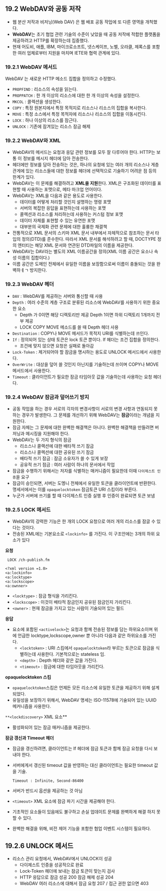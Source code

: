 ## 19.2 WebDAV와 공동 저작

- 웹 분산 저작과 비저닝(Web DAV) 은 웹 배포 공동 작업에 또 다른 영역을 개척했다.
- **WebDAV**는 초기 협업 관련 기술의 수준이 낮았을 때 공동 저작에 적합한 플랫폼을 제공하려고 HTTP를 확장하는데 집중했다.
- 현재 어도비, 애플, IBM, 마이크로소프트, 넷스케이프, 노벨, 오라클, 제록스를 포함한 여러 업체로부터 지원을 마치며 IETE와 협력 관계에 있다.

### 19.2.1 WebDAV 메서드

WebDAV 는 새로운 HTTP 메소드 집합을 정의하고 수정했다.

- `PROPFIND` : 리소스의 속성을 읽는다.
- `PROPPATCH` : 한 개 이상의 리소스에 대한 한 개 이상의 속성을 설정한다.
- `MKCOL` : 콜렉션을 생성한다.
- `COPY` : 특정 원본지에서 특정 목적지로 리소스나 리소스의 집합을 복사한다.
- `MOVE` : 특정 소스에서 특정 목적자에 리소스나 리소스의 집합을 이동시킨다.
- `LOCK` : 하나 이상의 리소스를 잠근다.
- `UNLOCK` : 기존에 잠겨있는 리소스 잠금 해제

### 19.2.2 WebDAV와 XML

- WebDAV의 메서드는 요청과 응답 관련 정보를 모두 잘 다루어야 한다. HTTP는 보통 이 정보를 메시지 헤더에 담아 전송한다.
- 헤더에만 정보를 담아 전송하는 것은, 하나의 요청에 있는 여러 개의 리소스나 게층 관게에 있는 리소스들에 대한 정보를 헤더에 선택적으로 기술하기 어려운 점 등의 한계가 있다.
- WebDAV는 이 문제를 해결하려고 **XML을 지원**한다. XML은 구조화된 데이터를 표현할 때 사용하는 포맷으로, 메타 마크업 언어이다.
- WebDAV는 XML을 다음과 같은 용도로 사용한다.
    - 데이터를 어떻게 처리할 것인지 설명하는 명령 포맷
    - 서버의 복잡한 응답을 표현하는데 사용하는 포맷
    - 콜렉션과 리소스를 처리하는데 사용하는 커스텀 정보 포맷
    - 데이터 자체를 표현할 수 있는 유연한 포맷
    - 대부분의 국제화 관련 문제에 대한 훌륭한 채결책
- 전통적으로 XML 문서의 스키마 XML 문서 내부에서 자체적으로 참조하는 문서 타입의 정의(DTD)를 준수한다. 따라서 XML 문서를 해석하려고 할 때, DOCTYPE 정의 엔터티는 해당 XML 문서와 연관된 DTD파일의 이름을 제공한다.
- WebDAV는 DAV라는 별도의 XML 이름공간을 정의(XML 이름 공간은 요소나 속성 이름의 집합이다.)
- 이름 공간은 도메인 전체에서 유일한 이름을 보장함으로써 이름이 충돌되는 것을 완벽하ㅔㄱ 방지한다.

### 19.2.3 WebDAV 헤더

- `DAV` : WebDAV를 제공하는 서버와 통신할 때 사용
- `Depth` : 여러 수준의 계층 구조로 분류된 리소스에 WebDAV를 사용하기 위한 중요한 요소
    - Depth 가 0이면 해당 디렉토리만 제공 Depth 1이면 하위 디렉토리 1개까지 전부 제공
    - LOCK COPY MOVE  메소드를 쓸 때 Depth 헤더 사용
- `Destination` : COPY나 MOVE 메서드가 목적지 URI를 식별하는데 쓰인다.
- `If` : 정의되어 있는 상태 토큰은 lock 토큰 뿐이다. If 헤더는 조건 집합을 정의한다.
    - 조건에 맞지 않으면 요청은 실패로 돌아감
- `Lock-Token` : 제거되어야 할 잠금을 명시하는 용도로 UNLOCK 메서드에서 사용한다.
- `OverWrite` : 대상을 덮어 쓸 것인지 아닌지를 기술하는데 쓰이며 COPY나 MOVE 메서드에서 사용한다.
- `Timeout` : 클라이언트가 필요한 잠금 타임아웃 값을 기술하는데 사용하는 요청 헤더다.

### 19.2.4 WebDAV 잠금과 덮어쓰기 방지

- 공동 작업을 하는 경우 서로의 각자의 변경사항이 서로의 변경 사항과 연동되지 못하는 경우가 발생한다. 그 문제를 개선하기 위해 WebDAV는 **잠금**이라는 개념을 지원한다.
- 잠금 자체는 그 문제에 대한 완벽한 해결책은 아니다. 완벽한 해결책을 만들려면 버저닝과 메시징을 지원해야 한다.
- WebDAV는 두 가지 형식의 잠금
    - 리소스나 콜랙션에 대한 배타적 쓰기 잠금
    - 리소스나 콜렉션에 대한 공유된 쓰기 잠금
    - 배타적 쓰기 잠금 : 잠금 소유자가 쓸 수 있게 보장
    - 공유적 쓰기 점금 : 여러 사람이 하나의 문서에서 작업
- 잠금을 수행하기 위해서는 저자를 식별하는 매커니즘이 필요한데 이때 `다이제스트 인증`을 요구
- 잠금이 승인되면, 서버는 도멩니 전체에서 유일한 토큰을 클라이언트에 반환한다. 명세서에서는 이를 `opaquelocktoken` 잠금토큰 URI 스킴이라 부른다.
- 누군가 서버에 쓰기를 할 때 다이제스트 인증 실행 후 인증이 완료되면 토큰 보냄

### 19.2.5 LOCK 메서드

- WebDAV의 강력한 기능은 한 개의 LOCK 요청으로 여러 개의 리소스를 잠글 수 있다는 것이다.
- 전송된 XML에는 기본요소로 `<lockinfo>` 를 가진다. 이 구조안에는 3개의 하위 요소가 있다

**요청**

```tsx
 LOCK /ch-publish.fm

<?xml version =1.0>
<a:lockinfo>
<a:locktype>
<a:lockscope>
<a:ownner>
```

- `<locktype>` : 잠금 형식을 가리킨다.
- `<lockscope>` : 이것이 배타적 잠금인지 공유된 잠금인지 가리킨다.
- `<owner>` : 현재 잠금을 가지고 있는 사람이 기술되어 있는 필드

**응답**

- 요소에 포함된 `<activelock>`는 요청과 함께 전송된 정보를 담는 하위요소이며 위에 언급한 locktype,lockscope,owner 뿐 아니라 다음과 같은 하위요소를 가진다.
    - `<locktoken>` : URI 스킴에서 `opaquelocktoken`라 부르는 토큰으로 잠금을 식별하는데 사용한다. 기본적으로는 stateless 임.
    - `<depth>` : Depth 헤더와 같은 값을 가진다.
    - `<timeout>` : 잠금에 대한 타임아웃을 가리킨다.

**opaquelocktoken 스킴**

- `opaquelocktoken`스킴은 언제든 모든 리소스에 유일한 토큰을 제공하기 위해 설계되었다.
- 유일성을 보장하기 위해서, WebDAV 명세는 ISO-11578에 기술되어 있는 UUID 메커니즘을 사용한다.

`**<lockdiscovery>` XML 요소**

- 활성화되어 있는 잠금 매커니즘을 제공한다.

**잠금 갱신과 Timeout 헤더**

- 잠금을 갱신하려면, 클라이언트는 If 헤더에 잠금 토큰과 함께 잠금 요청을 다시 보내야 한다.
- 서버에게서 갱신된 timeout 값을 반영하는 대신 클라이언트는 필요한 timeout 값을 기술.
    
    `Timeout : Infinite, Second-86400`
    
- 서버가 반드시 옵션을 제공하는 것 아님
- `<timeout>` XML 요소에 잠금 파기 시간을 제공해야 한다.
- 기초적인 요소들이 있음에도 불구하고 손실 업데이트 문제를 완벽하게 해결 하지 못할 수 있다.
- 완벽한 해결을 위해, 비전 제어 기능을 포함한 협업 이벤트 시스템이 필요하다.

## 19.2.6 UNLOCK 메서드

- 리소스 관리 요청에서, WebDAV에서 UNLOCK이 성공
    - 다이제스트 인증을 성공적으로 완료
    - Lock-Token 헤더에 보내는 잠금 토큰이 맞는지 검사
    - HTTP 응답으로 잠금 성공 200 잠금 해제 성공 204
    - WebDAV 여러 리소스에 대해서 잠금 요청 207 /  접근 권한 없으면 403